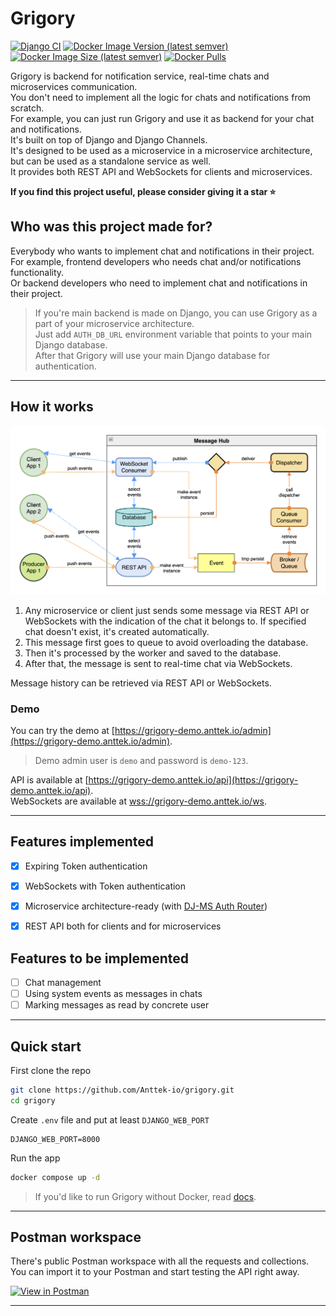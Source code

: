# Grigory  
  
[![Django CI](https://github.com/Anttek-io/grigory/actions/workflows/django.yml/badge.svg)](https://github.com/Anttek-io/grigory/actions/workflows/django.yml)
[![Docker Image Version (latest semver)](https://img.shields.io/docker/v/harleyking/grigory?sort=semver)](https://hub.docker.com/r/harleyking/grigory)
[![Docker Image Size (latest semver)](https://img.shields.io/docker/image-size/harleyking/grigory?sort=semver)](https://hub.docker.com/r/harleyking/grigory)
[![Docker Pulls](https://img.shields.io/docker/pulls/harleyking/grigory)](https://hub.docker.com/r/harleyking/grigory)  
  
Grigory is backend for notification service, real-time chats and microservices communication.  
You don't need to implement all the logic for chats and notifications from scratch.  
For example, you can just run Grigory and use it as backend for your chat and notifications.  
It's built on top of Django and Django Channels.  
It's designed to be used as a microservice in a microservice architecture, 
but can be used as a standalone service as well.  
It provides both REST API and WebSockets for clients and microservices.  

**If you find this project useful, please consider giving it a star ⭐️**
  
## Who was this project made for?
  
Everybody who wants to implement chat and notifications in their project.  
For example, frontend developers who needs chat and/or notifications functionality.  
Or backend developers who need to implement chat and notifications in their project.
> If you're main backend is made on Django, you can use Grigory as a part of your microservice architecture.  
> Just add `AUTH_DB_URL` environment variable that points to your main Django database.  
> After that Grigory will use your main Django database for authentication.  
  
---
  
## How it works
  
![screenshot](docs/media/scheme.png)  
  
1. Any microservice or client just sends some message via REST API or WebSockets 
with the indication of the chat it belongs to.
If specified chat doesn't exist, it's created automatically.
2. This message first goes to queue to avoid overloading the database.  
3. Then it's processed by the worker and saved to the database.  
4. After that, the message is sent to real-time chat via WebSockets.

Message history can be retrieved via REST API or WebSockets.  
  
### Demo
  
You can try the demo at [https://grigory-demo.anttek.io/admin](https://grigory-demo.anttek.io/admin).  
  
> Demo admin user is `demo` and password is `demo-123`.  
  
API is available at [https://grigory-demo.anttek.io/api](https://grigory-demo.anttek.io/api).  
WebSockets are available at [wss://grigory-demo.anttek.io/ws](wss://grigory-demo.anttek.io/ws).  
  
---
  
## Features implemented

- [x] Expiring Token authentication
- [x] WebSockets with Token authentication
- [x] Microservice architecture-ready (with [DJ-MS Auth Router](https://github.com/dj-ms/dj-ms-auth-router))
- [x] REST API both for clients and for microservices


## Features to be implemented

- [ ] Chat management
- [ ] Using system events as messages in chats
- [ ] Marking messages as read by concrete user
  
---
  
## Quick start
  
First clone the repo
  
```bash
git clone https://github.com/Anttek-io/grigory.git
cd grigory
```
  
Create `.env` file and put at least `DJANGO_WEB_PORT`  
```shell
DJANGO_WEB_PORT=8000
```
  
Run the app  
```bash
docker compose up -d
```
  
> If you'd like to run Grigory without Docker, read [docs](https://anttek-io.github.io/grigory/).
  
---
  
## Postman workspace

There's public Postman workspace with all the requests and collections.
You can import it to your Postman and start testing the API right away.
  
[![View in Postman](https://run.pstmn.io/button.svg)](https://www.postman.com/anttek-io/workspace/grigory)
  
---
  